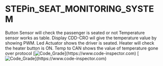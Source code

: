 # STEPin_SEAT_MONITORING_SYSTEM

Button Sensor will check the passenger is seated or not Temperature sensor works as table. 
Display CDD-CRO wil give the temperature value by showing PWM.
Led Actuator shows the driver is seated. Heater will check the heater button is ON. 
Temp to CAN shows the value of temperature gone over protocol
[![Code_Grade](https://www.code-inspector.com/project/28763/score/svg?branch=main&kill_cache=1")](https://www.code-inspector.com)
[![Code_Grade](https://www.code-inspector.com/project/28763/status/svg?branch=main&kill_cache=1")](https://www.code-inspector.com)
